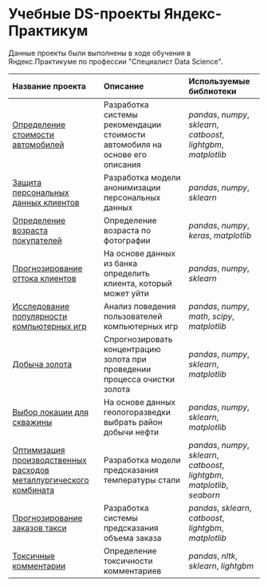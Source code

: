 # Учебные DS-проекты Яндекс-Практикум

Данные проекты были выполнены в ходе обучения в Яндекс.Практикуме по профессии "Специалист Data Science".

| Название проекта | Описание | Используемые библиотеки |
| :---------------------- | :---------------------- | :---------------------- | 
| [Определение стоимости автомобилей](Car_price) | Разработка системы рекомендации стоимости автомобиля на основе его описания|  *pandas*, *numpy*, *sklearn*, *catboost*, *lightgbm*, *matplotlib* |
| [Защита персональных данных клиентов](Client_data) | Разработка модели анонимизации персональных данных|   *pandas*, *numpy*, *sklearn* |
| [Определение возраста покупателей](Customer_age) | Определение возраста по фотографии|   *pandas*, *numpy*, *keras*, *matplotlib* |
| [Прогнозирование оттока клиентов](Customer_churn_modelling) | На основе данных из банка определить клиента, который может уйти |   *pandas*, *numpy*, *sklearn* |
| [Исследование популярности компьютерных игр](Games_sales) | Анализ поведения пользователей компьютерных игр |    *pandas*, *numpy*, *math*, *scipy*, *matplotlib* |
| [Добыча золота](Gold_recovery) | Спрогнозировать концентрацию золота при проведении процесса очистки золота|   *pandas*, *numpy*, *sklearn*, *matplotlib* |
| [Выбор локации для скважины](Oilfield_development) | На основе данных геологоразведки выбрать район добычи нефти | *pandas*, *numpy*, *sklearn*, *matplotlib* |
| [Оптимизация производственных расходов металлургического комбината](Steel) | Разработка модели предсказания температуры стали |   *pandas*, *numpy*, *sklearn*, *catboost*, *lightgbm*, *matplotlib*, *seaborn* |
| [Прогнозирование заказов такси](Taxi) | Разработка системы предсказания объема заказа |   *pandas*, *sklearn*, *catboost*, *lightgbm*, *matplotlib* |
| [Токсичные комментарии](Toxic_comments) | Определение токсичности комментариев |    *pandas*, *nltk*, *sklearn*,  *lightgbm* |